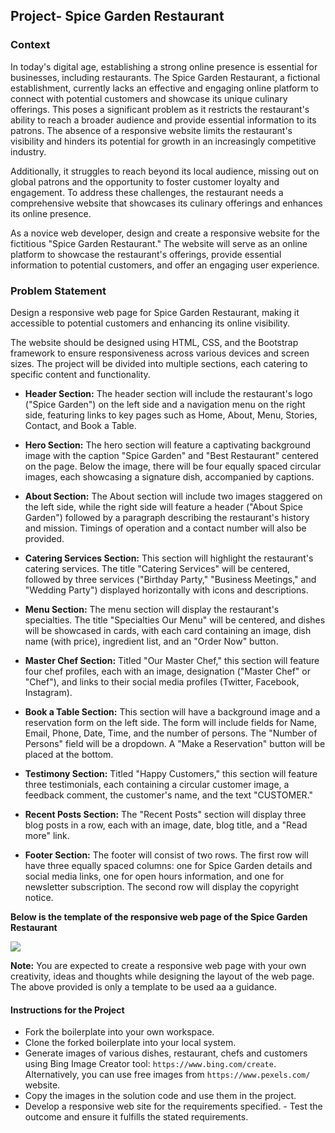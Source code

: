 ## Project- Spice Garden Restaurant

### Context

In today's digital age, establishing a strong online presence is essential for businesses, including restaurants. The Spice Garden Restaurant, a fictional establishment, currently lacks an effective and engaging online platform to connect with potential customers and showcase its unique culinary offerings. This poses a significant problem as it restricts the restaurant's ability to reach a broader audience and provide essential information to its patrons. The absence of a responsive website limits the restaurant's visibility and hinders its potential for growth in an increasingly competitive industry.

Additionally, it struggles to reach beyond its local audience, missing out on global patrons and the opportunity to foster customer loyalty and engagement. To address these challenges, the restaurant needs a comprehensive website that showcases its culinary offerings and enhances its online presence.

As a novice web developer, design and create a responsive website for the fictitious "Spice Garden Restaurant."  The website will serve as an online platform to showcase the restaurant's offerings, provide essential information to potential customers, and offer an engaging user experience.

### Problem Statement

Design a responsive web page for Spice Garden Restaurant, making it accessible to potential customers and enhancing its online visibility.

The website should be designed using HTML, CSS, and the Bootstrap framework to ensure responsiveness across various devices and screen sizes. The project will be divided into multiple sections, each catering to specific content and functionality.

- **Header Section:** The header section will include the restaurant's logo ("Spice Garden") on the left side and a navigation menu on the right side, featuring links to key pages such as Home, About, Menu, Stories, Contact, and Book a Table.

- **Hero Section:** The hero section will feature a captivating background image with the caption "Spice Garden" and "Best Restaurant" centered on the page. Below the image, there will be four equally spaced circular images, each showcasing a signature dish, accompanied by captions.

- **About Section:** The About section will include two images staggered on the left side, while the right side will feature a header ("About Spice Garden") followed by a paragraph describing the restaurant's history and mission. Timings of operation and a contact number will also be provided.

- **Catering Services Section:** This section will highlight the restaurant's catering services. The title "Catering Services" will be centered, followed by three services ("Birthday Party," "Business Meetings," and "Wedding Party") displayed horizontally with icons and descriptions.

- **Menu Section:** The menu section will display the restaurant's specialties. The title "Specialties Our Menu" will be centered, and dishes will be showcased in cards, with each card containing an image, dish name (with price), ingredient list, and an "Order Now" button.

- **Master Chef Section:** Titled "Our Master Chef," this section will feature four chef profiles, each with an image, designation ("Master Chef" or "Chef"), and links to their social media profiles (Twitter, Facebook, Instagram).

- **Book a Table Section:** This section will have a background image and a reservation form on the left side. The form will include fields for Name, Email, Phone, Date, Time, and the number of persons. The "Number of Persons" field will be a dropdown. A "Make a Reservation" button will be placed at the bottom.

- **Testimony Section:** Titled "Happy Customers," this section will feature three testimonials, each containing a circular customer image, a feedback comment, the customer's name, and the text "CUSTOMER."

- **Recent Posts Section:** The "Recent Posts" section will display three blog posts in a row, each with an image, date, blog title, and a "Read more" link.

- **Footer Section:** The footer will consist of two rows. The first row will have three equally spaced columns: one for Spice Garden details and social media links, one for open hours information, and one for newsletter subscription. The second row will display the copyright notice.

**Below is the template of the responsive web page of the Spice Garden Restaurant**

![](./Screenshots/Spice%20Garden%20Restaurant.png)

**Note:** You are expected to create a responsive web page with your own creativity, ideas and thoughts while designing the layout of the web page. The above provided is only a template to be used aa a guidance.


#### Instructions for the Project

- Fork the boilerplate into your own workspace.​​​​​​
- Clone the forked boilerplate into your local system.
- Generate images of various dishes, restaurant, chefs and customers using Bing Image Creator tool: `https://www.bing.com/create`. Alternatively, you can use free images from `https://www.pexels.com/` website.
- Copy the images in the solution code and use them in the project.
- Develop a responsive web site for the requirements specified.
​- Test the outcome and ensure it fulfills the stated requirements.​​